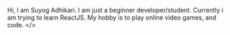 Hi, I am Suyog Adhikari.
I am just a beginner developer/student.
Currently i am trying to learn ReactJS.
My hobby is to play online video games, and code.
</>

<!---
Dev-error312/Dev-error312 is a ✨ special ✨ repository because its `README.md` (this file) appears on your GitHub profile.
You can click the Preview link to take a look at your changes.
--->
